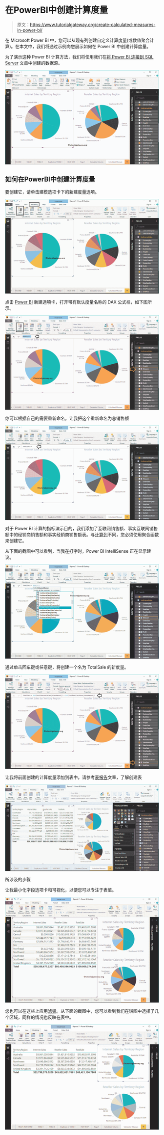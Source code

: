 # 在PowerBI中创建计算度量

> 原文：<https://www.tutorialgateway.org/create-calculated-measures-in-power-bi/>

在 Microsoft Power BI 中，您可以从现有列创建自定义计算度量(或数值聚合计算)。在本文中，我们将通过示例向您展示如何在 Power BI 中创建计算度量。

为了演示这种 Power BI 计算方法，我们将使用我们在[将 Power BI 连接到 SQL Server](https://www.tutorialgateway.org/connect-power-bi-to-sql-server/) 文章中创建的数据源。

![Create Calculated Measures in Power BI 1](img/69bacaf7689301c919b172aa874487c4.png)

## 如何在PowerBI中创建计算度量

要创建它，请单击建模选项卡下的新建度量选项。

![Create Calculated Measures in Power BI 2](img/d0377088efa19c1b4ca3d75c62ecdf3f.png)

点击 [Power BI](https://www.tutorialgateway.org/power-bi-tutorial/) 新建选项卡，打开带有默认度量名称的 DAX 公式栏，如下图所示。

![Create Calculated Measures in Power BI 3](img/842553336ffc4bb26d3f09f0b892c8f4.png)

你可以根据自己的需要重新命名。让我把这个重新命名为总销售额

![Create Calculated Measures in Power BI 4](img/b6a2e0dfaafb013e4163b9af50044278.png)

对于 Power BI 计算的指标演示目的，我们添加了互联网销售额、事实互联网销售额中的经销商销售额和事实经销商销售额表。与[计算列](https://www.tutorialgateway.org/create-calculated-columns-in-power-bi/)不同，您必须使用聚合函数来创建它。

从下面的截图中可以看到，当我在打字时，Power BI IntelliSense 正在显示建议。

![Create Calculated Measures in Power BI 5](img/02f6220f3e85a8a8fb1b6e26c9c586eb.png)

通过单击回车键或任意键，将创建一个名为 TotalSale 的新度量。

![Create Calculated Measures in Power BI 6](img/f17ac65d501935032f087e9eb72412a4.png)

让我将前面创建的计算度量添加到表中。请参考[表报告](https://www.tutorialgateway.org/create-a-table-in-power-bi/)文章，了解创建表

![Create Calculated Measures in Power BI 7](img/2fd64d44f9dcd8f01b1993c252434520.png)

所涉及的步骤

让我最小化字段选项卡和可视化，以便您可以专注于表值。

![Create Calculated Measures in Power BI 8](img/b87d3c438e119ca15dfbb332247e2b5e.png)

您也可以在这些上应用[滤镜](https://www.tutorialgateway.org/power-bi-basic-filters/)。从下面的截图中，您可以看到我们在饼图中选择了几个区域，同样的情况也反映在表中。

![Create Calculated Measures in Power BI 9](img/ec82f88bbb06e972631032813dbfa493.png)